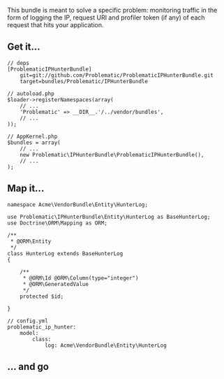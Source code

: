 This bundle is meant to solve a specific problem: monitoring traffic in the form of logging the IP, request URI and profiler token (if any) of each request that hits your application.

## Get it...

    // deps
    [ProblematicIPHunterBundle]
        git=git://github.com/Problematic/ProblematicIPHunterBundle.git
        target=bundles/Problematic/IPHunterBundle
        
    // autoload.php
    $loader->registerNamespaces(array(
        // ...
        'Problematic' => __DIR__.'/../vendor/bundles',
        // ...
    ));
    
    // AppKernel.php
    $bundles = array(
        // ...
        new Problematic\IPHunterBundle\ProblematicIPHunterBundle(),
        // ...
    );
    
## Map it...

    namespace Acme\VendorBundle\Entity\HunterLog;
    
    use Problematic\IPHunterBundle\Entity\HunterLog as BaseHunterLog;
    use Doctrine\ORM\Mapping as ORM;
    
    /**
     * @ORM\Entity
     */
    class HunterLog extends BaseHunterLog
    {
    
        /**
         * @ORM\Id @ORM\Column(type="integer")
         * @ORM\GeneratedValue
         */
        protected $id;
    
    }
    
    // config.yml
    problematic_ip_hunter:
        model:
            class:
                log: Acme\VendorBundle\Entity\HunterLog
    
## ... and go
